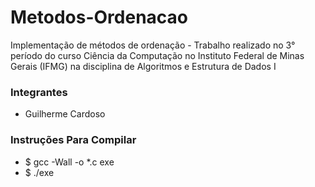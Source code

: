 # Metodos-Ordenacao
Implementação de métodos de ordenação - Trabalho realizado no 3° período do curso Ciência da Computação no Instituto Federal de Minas Gerais (IFMG) na disciplina de Algoritmos e Estrutura de Dados I

### Integrantes

- Guilherme Cardoso

### Instruções Para Compilar

- $ gcc -Wall -o *.c exe 
- $ ./exe